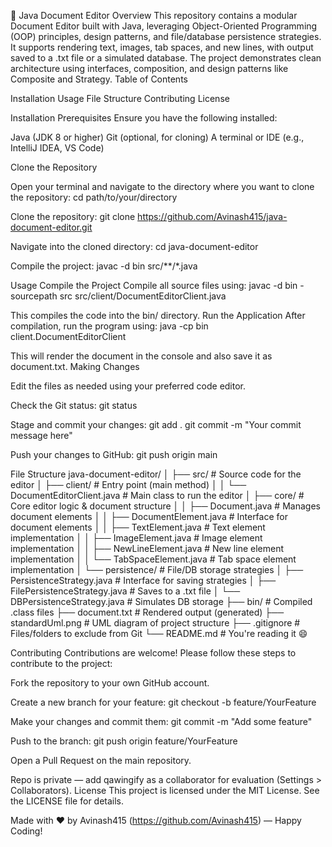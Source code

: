 📄 Java Document Editor
Overview
This repository contains a modular Document Editor built with Java, leveraging Object-Oriented Programming (OOP) principles, design patterns, and file/database persistence strategies. It supports rendering text, images, tab spaces, and new lines, with output saved to a .txt file or a simulated database. The project demonstrates clean architecture using interfaces, composition, and design patterns like Composite and Strategy.
Table of Contents

Installation
Usage
File Structure
Contributing
License

Installation
Prerequisites
Ensure you have the following installed:

Java (JDK 8 or higher)
Git (optional, for cloning)
A terminal or IDE (e.g., IntelliJ IDEA, VS Code)

Clone the Repository

Open your terminal and navigate to the directory where you want to clone the repository:
cd path/to/your/directory


Clone the repository:
git clone https://github.com/Avinash415/java-document-editor.git


Navigate into the cloned directory:
cd java-document-editor


Compile the project:
javac -d bin src/**/*.java



Usage
Compile the Project
Compile all source files using:
javac -d bin -sourcepath src src/client/DocumentEditorClient.java

This compiles the code into the bin/ directory.
Run the Application
After compilation, run the program using:
java -cp bin client.DocumentEditorClient

This will render the document in the console and also save it as document.txt.
Making Changes

Edit the files as needed using your preferred code editor.

Check the Git status:
git status


Stage and commit your changes:
git add .
git commit -m "Your commit message here"


Push your changes to GitHub:
git push origin main



File Structure
java-document-editor/
│
├── src/                   # Source code for the editor
│   ├── client/            # Entry point (main method)
│   │   └── DocumentEditorClient.java # Main class to run the editor
│   ├── core/              # Core editor logic & document structure
│   │   ├── Document.java  # Manages document elements
│   │   ├── DocumentElement.java # Interface for document elements
│   │   ├── TextElement.java # Text element implementation
│   │   ├── ImageElement.java # Image element implementation
│   │   ├── NewLineElement.java # New line element implementation
│   │   └── TabSpaceElement.java # Tab space element implementation
│   └── persistence/       # File/DB storage strategies
│       ├── PersistenceStrategy.java # Interface for saving strategies
│       ├── FilePersistenceStrategy.java # Saves to a .txt file
│       └── DBPersistenceStrategy.java # Simulates DB storage
├── bin/                   # Compiled .class files
├── document.txt           # Rendered output (generated)
├── standardUml.png        # UML diagram of project structure
├── .gitignore             # Files/folders to exclude from Git
└── README.md              # You're reading it 😄

Contributing
Contributions are welcome! Please follow these steps to contribute to the project:

Fork the repository to your own GitHub account.

Create a new branch for your feature:
git checkout -b feature/YourFeature


Make your changes and commit them:
git commit -m "Add some feature"


Push to the branch:
git push origin feature/YourFeature


Open a Pull Request on the main repository.


Repo is private — add qawingify as a collaborator for evaluation (Settings > Collaborators).
License
This project is licensed under the MIT License. See the LICENSE file for details.

Made with ♥ by Avinash415 (https://github.com/Avinash415) — Happy Coding!